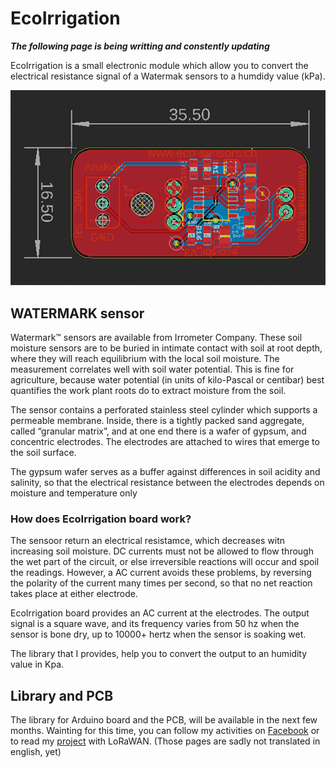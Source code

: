 # EcoIrrigation

***The following page is being writting and constently updating***

EcoIrrigation is a small electronic module which allow you to convert the electrical resistance signal of a Watermak sensors to a humdidy value (kPa).

![alt PCB](https://github.com/ecosensors/EcoIrrigation/blob/main/Assets/pcb-ecoirrigation.png)

## WATERMARK sensor
Watermark™ sensors are available from Irrometer Company. These soil moisture sensors are to be buried in intimate contact with soil at root depth, where they will reach equilibrium with the local soil moisture. The measurement correlates well with soil water potential. This is fine for agriculture, because water potential (in units of kilo-Pascal or centibar) best quantifies the work plant roots do to extract moisture from the soil.

The sensor contains a perforated stainless steel cylinder which supports a permeable membrane. Inside, there is a tightly packed sand aggregate, called “granular matrix”, and at one end there is a wafer of gypsum, and concentric electrodes. The electrodes are attached to wires that emerge to the soil surface.

The gypsum wafer serves as a buffer against differences in soil acidity and salinity, so that the electrical resistance between the electrodes depends on moisture and temperature only

### How does EcoIrrigation board work?
The sensoor return an electrical resistamce, which decreases witn increasing soil moisture. 
DC currents must not be allowed to flow through the wet part of the circuit, or else irreversible reactions will occur and spoil the readings. However, a AC current  avoids these problems, by reversing the polarity of the current many times per second, so that no net reaction takes place at either electrode.

EcoIrrigation board provides an AC current at the electrodes. The output signal is a square wave, and its frequency varies from 50 hz when the sensor is bone dry, up to 10000+ hertz when the sensor is soaking wet.

The library that I provides, help you to convert the output to an humidity value in Kpa.


## Library and PCB
The library for Arduino board and the PCB, will be available in the next few months. Wainting for this time, you can follow my activities on [Facebook](https://www.facebook.com/ecosensors) or to read my [project](https://eco-sensors.ch/smart-irrigation/) with LoRaWAN. (Those pages are sadly not translated in english, yet)